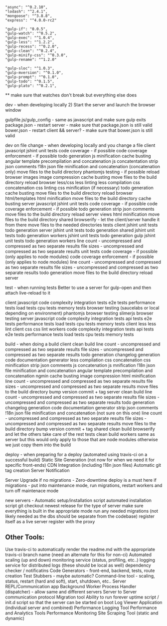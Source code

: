     "async": "^0.2.10",
    "lodash": "^2.4.1",
    "mongoose": "^3.8.8",
    "express": "^4.0.0-rc2"

    "gulp-if": "0.0.5",
    "gulp-watch": "^0.5.2",
    "gulp-exec": "^1.0.4",
    "gulp-less": "^1.2.2",
    "gulp-recess": "^0.2.0",
    "gulp-clean": "^0.2.4",
    "gulp-minify-css": "^0.3.0",
    "gulp-rename": "^1.2.0"

    "gulp-sloc": "^1.0.3",
    "gulp-mversion": "^0.1.0",
    "gulp-prompt": "^0.1.0",
    "gulp-todo": "^0.1.5",
    "gulp-plato": "^0.2.1",

** make sure that watches don't break but everything else does

dev - when developing locally
2) Start the server and launch the browser window

gulpfile.js/gulp_config - same as javascript and make sure gulp exits
package.json - restart server - make sure that package.json is still valid
bower.json - restart client && server? - make sure that bower.json is still valid

dev on file change - when developing locally and you change a file
    client
        javascript
            jshint
            unit tests
            code coverage - if possible
            code coverage enforcement - if possible
            todo generation
            js minification
            cache busting
            angular template precompilation and concatenation
            js concatentation
            strip json comments
            !18n json file minification and concatenation (concatenation only)
            move files to the build directory
            phantomjs testing - if possible
            reload browser
        images
            image compression
            cache busting
            move files to the build directory
            reload browser
        less/css
            less linting
            less compilation
            css concatenation
            css linting
            css minification (if necessary)
            todo generation
            cache busting
            move files to the build directory
            reload browser
        html/templates
            html minification
            move files to the build directory
            cache busting
    server
        javascript
            jshint
            unit tests
            code coverage - if possible
            code coverage enforcement - if possible
            todo generation
            strip json comments
            move files to the build directory
            reload server
        views
            html minification
            move files to the build directory
    shared
        browserify - let the client/server handle it from there
        move files to the needed directories
    tests
        client
            jshint
            unit tests
            todo generation
        server
            jshint
            unit tests
            todo generation
        shared
            jshint
            unit tests
            todo generation
        workers
            jshint
            unit tests
            todo generation
        gulp
            jshint
            unit tests
            todo generation
    workers
        line count - uncompressed and compressed as two separate results
        file sizes - uncompressed and compressed as two separate results
        unit tests
        code coverage - if possible (only applies to node modules)
        code coverage enforcement - if possible (only applies to node modules)
        line count - uncompressed and compressed as two separate results
        file sizes - uncompressed and compressed as two separate results
        todo generation
        move files to the build directory
        reload server

test - when running tests
    Better to use a server for gulp-open and then attach live-reload to it

client javascript
    code complexity
    integration tests
    e2e tests
    performance tests
    load tests
    cpu tests
    memory tests
    browser testing (saucelabs or local depending on environment)
    phantomjs browser testing
    slimerjs browser testing
server javascript
    code complexity
    integration tests
    api tests
    e2e tests
    performance tests
    load tests
    cpu tests
    memory tests
client less
    less lint
client css
    css lint
workers
    code complexity
    integration tests
    api tests
    e2e tests
    performance tests
    load tests
    cpu tests
    memory tests

build - when doing a build
    client
        clean build
        line count - uncompressed and compressed as two separate results
        file sizes - uncompressed and compressed as two separate results
        todo generation
        changelog generation
        code documentation generator
        less compilation
        css concatenation
        css minification
        strip json comments
        js concatenation
        js mnification
        !18n json file minification and concatenation
        angular template precompilation and concatenation
        ngmin
        cache busting
        image compression
        html minification
        line count - uncompressed and compressed as two separate results
        file sizes - uncompressed and compressed as two separate results
        move files to the build directory
        bump version
        commit + tag
    server
        clean build
        line count - uncompressed and compressed as two separate results
        file sizes - uncompressed and compressed as two separate results
        todo generation
        changelog generation
        code documentation generator
        strip json comments
        !18n json file minification and concatenation (not sure on this one)
        line count - uncompressed and compressed as two separate results
        file sizes - uncompressed and compressed as two separate results
        move files to the build directory
        bump version
        commit + tag
    shared
        clean build
        browserify and let the others take care of the rest
    tests
        clean build
    workers
        same as server but this would only apply to those that are node modules otherwise we just copy them into the build

deploy - when preparing for a deploy (automated using travis-ci on a successful build)
    Static Site Generation (not now for when we need it for specific front-ends)
    CDN Integration (including !18n json files)
    Automatic git tag creation
    Server Notification

Server Upgrade
    if no migrations - Zero-downtime deploy is a must here
    if migrations - put into maintenance mode, run migrations, restart workers and turn off maintenace mode
    
new servers - Automatic setup/installation script
    automated installation script
    git checkout newest release for the type of server
    make sure everything is built in the appropriate mode
    run any needed migrations (not likely needed as the dbs should be separate from the codebase)
    register itself as a live server
    register with the proxy

Other Tools:
-------------------------
Use travis-ci to automatically render the readme.md with the appropriate travis-ci branch name (need an alternate for this for non-ci)
Automated scaling (up and down)
monitoring service (status, profiling, etc..)
logging service for distributed logs (these should be local as well)
dependency checker / notificatins
Code Generators - front-end, backend, tests, route creation
Test Stubbers - maybe automatic?
Command-line tool - scaling, status, restart (hard and soft), start, shutdown, etc..
Server REPL/Communication app
Background Worker Process Handler (dispatcher) - allow same and different servers
Server to Server communication protocol
Migration tool
Ability to run forever
uptime script / init.d script so that the server can be started on boot
Log Viewer Application (individual server and combined)
Performance Logging Tool
Performance and Analytics Tools
Performance Monitoring
Site Scraping Tool (static and dynamic)
